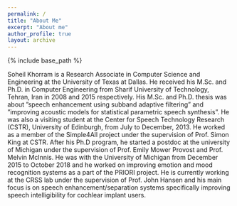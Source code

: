 ```yaml
---
permalink: /
title: "About Me"
excerpt: "About me"
author_profile: true
layout: archive
---
```


{% include base_path %}

Soheil Khorram is a Research Associate in Computer Science and Engineering at the University of Texas at Dallas. He received his M.Sc. and Ph.D. in Computer Engineering from Sharif University of Technology, Tehran, Iran in 2008 and 2015 respectively. His M.Sc. and Ph.D. thesis was about ”speech enhancement using subband adaptive filtering” and ”improving acoustic models for statistical parametric speech synthesis”. He was also a visiting student at the Center for Speech Technology Research (CSTR), University of Edinburgh, from July to December, 2013. He worked as a member of the Simple4All project under the supervision of Prof. Simon King at CSTR. After his Ph.D program, he started a postdoc at the university of Michigan under the supervision of Prof. Emily Mower Provost and Prof. Melvin McInnis. He was with the University of Michigan from December 2015 to October 2018 and he worked on improving emotion and mood recognition systems as a part of the PRIORI project. He is currently working at the CRSS lab under the supervision of Prof. John Hansen and his main focus is on speech enhancement/separation systems specifically improving speech intelligibility for cochlear implant users.
